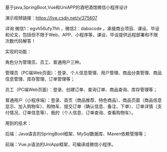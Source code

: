 基于java,SpringBoot,Vue和UniAPP的酒吧酒馆微信小程序设计

演示视频链接：https://live.csdn.net/v/375607

详询 微信1：egvh56ufy7hh ，微信2：dabocode  。承接商业项目、课设、毕设和论文，包括但不限于Web、APP、小程序等，课设、毕设提供远程部署和不限次数代码解答！

实现的功能：

角色分为管理员、员工、普通用户三种。

管理员（PC端Web页面）：登录、个人信息管理、用户管理、商品分类管理、商品信息管理、库存管理、订单管理等；

员工（PC端Web页面）：登录、创建订单、查询订单、商品查询、库存管理等；

普通用户（小程序端）：登录、首页（商品推荐、特色商品）、商品页面（商品信息显示、加入购物车）、购物车、提交订单（确认信息、备注、下单）、订单详情（支付情况、订单信息等）、我的（个人信息、订单查询、查看购物车）。

用到的技术：

后端：Java语言的SpringBoot框架、MySql数据库、Maven依赖管理等；

前端：Vue.js语法的UniApp框架，可编译成微信小程序。
